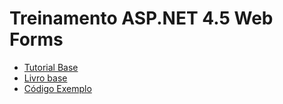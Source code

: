 # Treinamento ASP.NET 4.5 Web Forms

- [Tutorial Base](https://docs.microsoft.com/en-us/aspnet/web-forms/overview/getting-started/getting-started-with-aspnet-45-web-forms/introduction-and-overview)
- [Livro base](http://download.microsoft.com/download/0/F/B/0FBFAA46-2BFD-478F-8E56-7BF3C672DF9D/Getting%20Started%20with%20ASP.NET%204.5%20Web%20Forms%20and%20Visual%20Studio%202013.pdf)
- [Código Exemplo](http://go.microsoft.com/fwlink/?LinkID=389434&clcid=0x409)